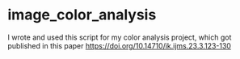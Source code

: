# image_color_analysis
I wrote and used this script for my color analysis project, which got published in this paper https://doi.org/10.14710/ik.ijms.23.3.123-130
